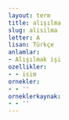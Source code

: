 ```yaml
---
layout: term
title: alışılma
slug: alisilma
letter: A
lisan: Türkçe
anlamlar:
- Alışılmak işi
ozellikler:
- - isim
ornekler:
- - ''
orneklerkaynak:
- - ''
---
```


